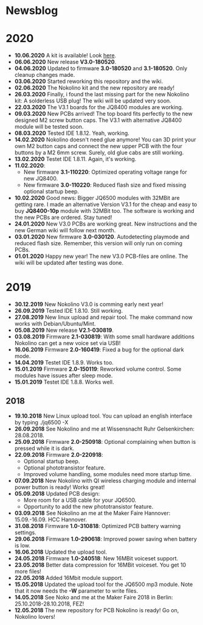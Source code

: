 # Newsblog

# 2020  

* **10.06.2020** A kit is available! Look [here](https://maker-faire.de/workshops/bauset-workshops/).  
* **06.06.2020** New release **V3.0-180520**.  
* **04.06.2020** Updated to firmware **3.0-180520** and **3.1-180520**. Only cleanup changes made.    
* **03.06.2020** Started reworking this repository and the wiki.  
* **02.06.2020** The Nokolino kit and the new repository are ready!    
* **26.03.2020** Finally, i found the last missing part for the new Nokolino kit: A solderless USB plug! The wiki will be updated very soon.   
* **22.03.2020** The V3.1 boards for the JQ8400 modules are working.  
* **09.03.2020** New PCBs arrived! The top board fits perfectly to the new designed M2 screw button caps. The V3.1 with alternative JQ8400 module will be tested soon.  
* **08.03.2020** Tested IDE 1.8.12. Yeah, working.  
* **14.02.2020** Nokolino doesn't need glue anymore! You can 3D print your own M2 button caps and connect the new upper PCB with the four buttons by a M2 6mm screw. Surely, old glue cabs are still working.      
* **13.02.2020** Testet IDE 1.8.11. Again, it's working.  
* **11.02.2020**:
  * New firmware **3.1-110220**: Optimized operating voltage range for new JQ8400.  
  * New firmware **3.0-110220**: Reduced flash size and fixed missing optional startup beep.  
* **10.02.2020** Good news: Bigger JQ6500 modules with 32MBit are getting rare. I made an alternative Version V3.1 for the cheap and easy to buy **JQ8400-10p** module with 32MBit too. The software is working and the new PCBs are ordered. Stay tuned!
* **24.01.2020** New V3.0 PCBs are working great. New instructions and the new German wiki will follow next month.  
* **03.01.2020** New firmware **3.0-030120**. Autodetecting playmode and reduced flash size. Remember, this version will only run on coming PCBs.  
* **01.01.2020** Happy new year! The new V3.0 PCB-files are online. The wiki will be updated after testing was done.  

# 2019
  
* **30.12.2019** New Nokolino V3.0 is comming early next year!   
* **26.09.2019** Tested IDE 1.8.10. Still working.  
* **27.08.2019** New linux upload and repair tool. The make command now works with Debian/Ubuntu/Mint.  
* **05.08.2019** New release **V2.1-030819**.  
* **03.08.2019** Firmware **2.1-030819**: With some small hardware additions Nokolino can get a new voice set via USB!  
* **16.06.2019** Firmware **2.0-160419**: Fixed a bug for the optional dark mode.  
* **14.04.2019** Testet IDE 1.8.9. Works too.  
* **15.01.2019** Firmware **2.0-150119**: Reworked volume control. Some modules have issues after sleep mode.  
* **15.01.2019** Testet IDE 1.8.8. Works well.  

## 2018

* **19.10.2018** New Linux upload tool. You can upload an english interface by typing ./jq6500 -X   
* **26.09.2018** See Nokolino and me at Wissensnacht Ruhr Gelsenkirchen: 28.08.2018.  
* **25.09.2018** Firmware **2.0-250918**: Optional complaining when button is pressed while it is dark.
* **22.09.2018** Firmware **2.0-220918**:
  * Optional startup beep.  
  * Optional phototransistor feature.  
  * Improved volume handling, some modules need more startup time.  
* **07.09.2018** New Nokolino with QI wireless charging module and internal power button is ready! Works great!  
* **05.09.2018** Updated PCB design:
  * More room for a USB cable for your JQ6500.    
  * Opportunity to add the new phototransistor feature.  
* **03.09.2018** See Nokolino an me at the Maker Faire Hannover: 15.09.-16.09. HCC Hannover.  
* **31.08.2018** Firmware **1.0-310818**: Optimized PCB battery warning settings.  
* **29.06.2018** Firmware **1.0-290618**: Improved power saving when battery is low.  
* **16.06.2018** Updated the upload tool.  
* **24.05.2018** Firmware **1.0-240518**: New 16MBit voiceset support.  
* **23.05.2018** Better data compression for 16MBit voiceset. You get 10 more files!  
* **22.05.2018** Added 16Mbit module support.  
* **15.05.2018** Updated the upload tool for the JQ6500 mp3 module. Note that it now needs the **-W** parameter to write files.  
* **14.05.2018** See Noko and me at the Maker Faire 2018 in Berlin: 25.10.2018-28.10.2018, FEZ!  
* **12.05.2018** The new repository for PCB Nokolino is ready! Go on, Nokolino lovers!  
